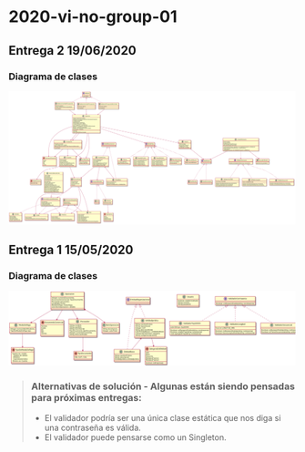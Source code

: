 # 2020-vi-no-group-01

## Entrega 2 19/06/2020

### Diagrama de clases
<img src="TPAEntrega2DC.svg">

## Entrega 1 15/05/2020

### Diagrama de clases

<img src="TPAEntrega1DC.png">


> ### Alternativas de solución - Algunas están siendo pensadas para próximas entregas: 
> - El validador podría ser una única clase estática que nos diga si una contraseña es válida.
> - El validador puede pensarse como un Singleton.
